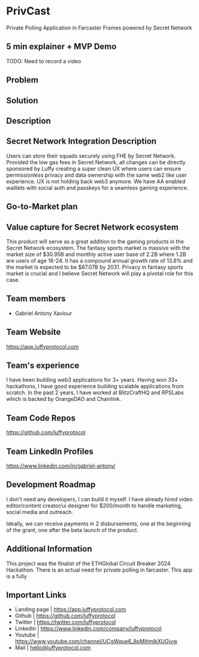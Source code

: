 

# PrivCast
Private Polling Application in Farcaster Frames powered by Secret Network

## 5 min explainer + MVP Demo

TODO: Need to record a video

## Problem



## Solution



## Description



## Secret Network Integration Description

Users can store their squads securely using FHE by Secret Network. Provided the low gas fees in Secret Network, all changes can be directly sponsored by Luffy creating a super clean UX where users can ensure permissionless privacy and data ownership with the same web2 like user experience. UX is not holding back web3 anymore. We have AA enabled walllets with social auth and passkeys for a seamless gaming experience. 

## Go-to-Market plan



## Value capture for Secret Network ecosystem

This product will serve as a great addition to the gaming products in the Secret Network ecosystem. The fantasy sports market is massive with the market size of $30.95B and monthly active user base of 2.2B where 1.2B are users of age 16-24. It has a compound annual growth rate of 13.8% and the market is expected to be $87.07B by 2031. Privacy in fantasy sports market is crucial and I believe Secret Network will play a pivotal role for this case.

## Team members
* Gabriel Antony Xaviour

## Team Website	
https://app.luffyprotocol.com

## Team's experience

I have been building web3 applications for 3+ years. Having won 33+ hackathons, I have good experience building scalable applications from scratch. In the past 2 years, I have worked at BlitzCraftHQ and RPSLabs which is backed by OrangeDAO and Chainlink.

## Team Code Repos
https://github.com/luffyprotocol

## Team LinkedIn Profiles
https://www.linkedin.com/in/gabriel-antony/

## Development Roadmap


I don't need any developers, I can build it myself. I have already hired video editor/content creator/ui designer for $200/month to handle marketing, social media and outreach.

Ideally, we can receive payments in 2 disbursements, one at the beginning of the grant, one after the beta launch of the product.

## Additional Information

This project was the finalist of the ETHGlobal Circuit Breaker 2024 Hackathon. There is an actual need for private polling in farcaster. This app is a fully 

## Important Links

* Landing page | https://app.luffyprotocol.com
* Github | https://github.com/luffyprotocol
* Twitter | https://twitter.com/luffyprotocol
* Linkedin | https://www.linkedin.com/company/luffyprotocol
* Youtube | https://www.youtube.com/channel/UCgWque6_8pMitimlkXUGjvw
* Mail | hello@luffyprotocol.com
